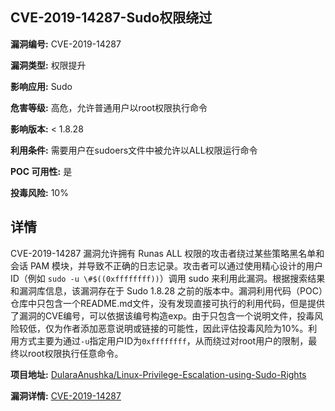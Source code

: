 ## CVE-2019-14287-Sudo权限绕过

**漏洞编号:** CVE-2019-14287

**漏洞类型:** 权限提升

**影响应用:** Sudo

**危害等级:** 高危，允许普通用户以root权限执行命令

**影响版本:** < 1.8.28

**利用条件:** 需要用户在sudoers文件中被允许以ALL权限运行命令

**POC 可用性:** 是

**投毒风险:** 10%

## 详情

CVE-2019-14287 漏洞允许拥有 Runas ALL 权限的攻击者绕过某些策略黑名单和会话 PAM 模块，并导致不正确的日志记录。攻击者可以通过使用精心设计的用户ID（例如 `sudo -u \#$((0xffffffff))`）调用 sudo 来利用此漏洞。根据搜索结果和漏洞库信息，该漏洞存在于 Sudo 1.8.28 之前的版本中。漏洞利用代码（POC）仓库中只包含一个README.md文件，没有发现直接可执行的利用代码，但是提供了漏洞的CVE编号，可以依据该编号构造exp。由于只包含一个说明文件，投毒风险较低，仅为作者添加恶意说明或链接的可能性，因此评估投毒风险为10%。利用方式主要为通过`-u`指定用户ID为`0xffffffff`，从而绕过对root用户的限制，最终以root权限执行任意命令。

**项目地址:** [DularaAnushka/Linux-Privilege-Escalation-using-Sudo-Rights](https://github.com/DularaAnushka/Linux-Privilege-Escalation-using-Sudo-Rights)

**漏洞详情:** [CVE-2019-14287](https://nvd.nist.gov/vuln/detail/CVE-2019-14287)